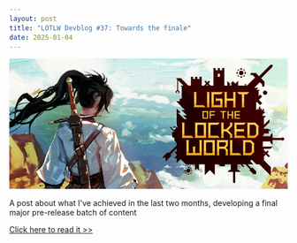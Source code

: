 ```yaml
---
layout: post
title: "LOTLW Devblog #37: Towards the finale"
date: 2025-01-04
---
```


![](https://github.com/V3663L/v3663l.github.io/blob/main/images/LOTLW%20Header%20Capsule%20920x430.png?raw=true)

A post about what I've achieved in the last two months, developing a final major pre-release batch of content

[Click here to read it >>](https://store.steampowered.com/news/app/1097560/view/4463723934172315842)
